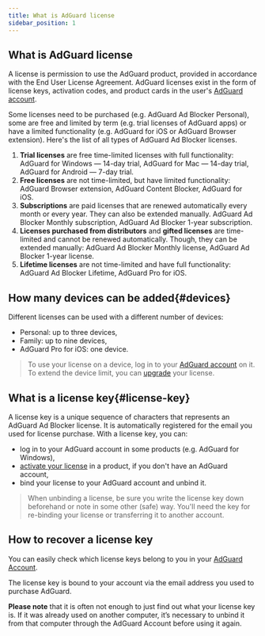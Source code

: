 ```yaml
---
title: What is AdGuard license
sidebar_position: 1
---
```


## What is AdGuard license

A license is permission to use the AdGuard product, provided in accordance with the End User License Agreement. AdGuard licenses exist in the form of license keys, activation codes, and product cards in the user's [AdGuard account](../account/register).

Some licenses need to be purchased (e.g. AdGuard Ad Blocker Personal), some are free and limited by term (e.g. trial licenses of AdGuard apps) or have a limited functionality (e.g. AdGuard for iOS or AdGuard Browser extension). Here's the list of all types of AdGuard Ad Blocker licenses.

1. **Trial licenses** are free time-limited licenses with full functionality:
    AdGuard for Windows — 14-day trial,
    AdGuard for Mac — 14-day trial,
    AdGuard for Android — 7-day trial.
2. **Free licenses** are not time-limited, but have limited functionality:
    AdGuard Browser extension,
    AdGuard Content Blocker,
    AdGuard for iOS.
3. **Subscriptions** are paid licenses that are renewed automatically every month or every year. They can also be extended manually.
    AdGuard Ad Blocker Monthly subscription,
    AdGuard Ad Blocker 1-year subscription.
4. **Licenses purchased from distributors** and **gifted licenses** are time-limited and cannot be renewed automatically. Though, they can be extended manually:
    AdGuard Ad Blocker Monthly license,
    AdGuard Ad Blocker 1-year license.
5. **Lifetime licenses** are not time-limited and have full functionality:
    AdGuard Ad Blocker Lifetime,
    AdGuard Pro for iOS.

## How many devices can be added{#devices}

Different licenses can be used with a different number of devices:
* Personal: up to three devices,
* Family: up to nine devices,
* AdGuard Pro for iOS: one device.

> To use your license on a device, log in to your [AdGuard account](../account/features) on it.
> To extend the device limit, you can [upgrade](../activation#how-to-upgrade-a-license) your license.

## What is a license key{#license-key}

A license key is a unique sequence of characters that represents an AdGuard Ad Blocker license. It is automatically registered for the email you used for license purchase. With a license key, you can:
* log in to your AdGuard account in some products (e.g. AdGuard for Windows),
* [activate your license](../activation) in a product, if you don't have an AdGuard account,
* bind your license to your AdGuard account and unbind it.

> When unbinding a license, be sure you write the license key down beforehand or note in some other (safe) way. You'll need the key for re-binding your license or transferring it to another account.

## How to recover a license key

You can easily check which license keys belong to you in your [AdGuard Account](../account/register).

The license key is bound to your account via the email address you used to purchase AdGuard.

**Please note** that it is often not enough to just find out what your license key is. If it was already used on another computer, it’s necessary to unbind it from that computer through the AdGuard Account before using it again.